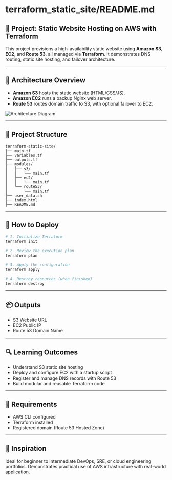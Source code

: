 # terraform_static_site/README.md

## 📌 Project: Static Website Hosting on AWS with Terraform

This project provisions a high-availability static website using **Amazon S3**, **EC2**, and **Route 53**, all managed via **Terraform**. It demonstrates DNS routing, static site hosting, and failover architecture.

---

## 🧱 Architecture Overview

- **Amazon S3** hosts the static website (HTML/CSS/JS).
- **Amazon EC2** runs a backup Nginx web server.
- **Route 53** routes domain traffic to S3, with optional failover to EC2.

![Architecture Diagram](./architecture.png)

---

## 📂 Project Structure

```
terraform-static-site/
├── main.tf
├── variables.tf
├── outputs.tf
├── modules/
│   ├── s3/
│   │   └── main.tf
│   ├── ec2/
│   │   └── main.tf
│   └── route53/
│       └── main.tf
├── user_data.sh
├── index.html
├── README.md
```

---

## 🚀 How to Deploy

```bash
# 1. Initialize Terraform
terraform init

# 2. Review the execution plan
terraform plan

# 3. Apply the configuration
terraform apply

# 4. Destroy resources (when finished)
terraform destroy
```

---

## 📦 Outputs

- S3 Website URL
- EC2 Public IP
- Route 53 Domain Name

---

## 🔍 Learning Outcomes

- Understand S3 static site hosting
- Deploy and configure EC2 with a startup script
- Register and manage DNS records with Route 53
- Build modular and reusable Terraform code

---

## 📘 Requirements

- AWS CLI configured
- Terraform installed
- Registered domain (Route 53 Hosted Zone)

---

## 🧠 Inspiration
Ideal for beginner to intermediate DevOps, SRE, or cloud engineering portfolios. Demonstrates practical use of AWS infrastructure with real-world application.
